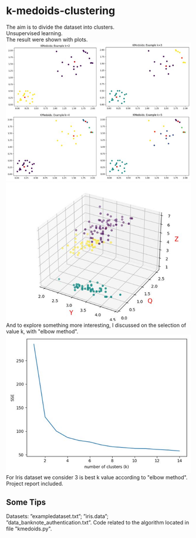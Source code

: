 # k-medoids-clustering
The aim is to divide the dataset into clusters.<br>
Unsupervised learning.<br>
The result were shown with plots.<br>
![Image text](https://github.com/SoutaTakanashi/k-medoids-clustering/blob/main/photos/1.jpg)<br>
![Image text](https://github.com/SoutaTakanashi/k-medoids-clustering/blob/a47aca7c54c7b6ac1ab5ccf528eacb73ba869471/photos/2.jpg)<br>
And to explore something more interesting, I discussed on the selection of value k, with "elbow method".<br>
![Image text](https://github.com/SoutaTakanashi/k-medoids-clustering/blob/8fdac7f3292609312c268eee15a9213bc953e094/photos/3.jpg)
<br>For Iris dataset we consider 3 is best k value according to "elbow method".
Project report included.

## Some Tips
Datasets: ”exampledataset.txt”; ”iris.data”; ”data_banknote_authentication.txt”.
Code related to the algorithm located in file "kmedoids.py".
